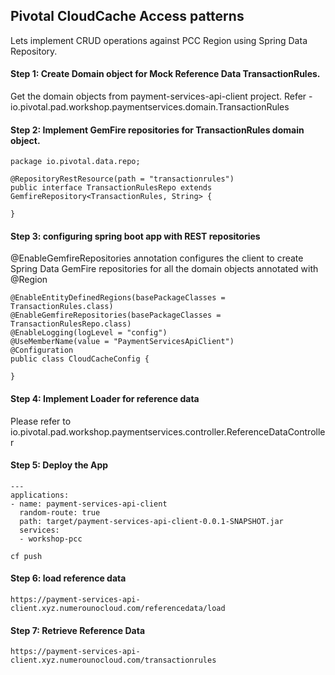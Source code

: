 ## Pivotal CloudCache Access patterns

Lets implement CRUD operations against PCC Region using Spring Data Repository.

#### Step 1: Create Domain object for Mock Reference Data TransactionRules. 

Get the domain objects from payment-services-api-client project. Refer - io.pivotal.pad.workshop.paymentservices.domain.TransactionRules

#### Step 2: Implement GemFire repositories for TransactionRules domain object.

```
package io.pivotal.data.repo;

@RepositoryRestResource(path = "transactionrules")
public interface TransactionRulesRepo extends GemfireRepository<TransactionRules, String> {

}

```

#### Step 3: configuring spring boot app with REST repositories

@EnableGemfireRepositories annotation configures the client to create Spring Data GemFire repositories for all the domain objects annotated with @Region

```
@EnableEntityDefinedRegions(basePackageClasses = TransactionRules.class)
@EnableGemfireRepositories(basePackageClasses = TransactionRulesRepo.class)
@EnableLogging(logLevel = "config")
@UseMemberName(value = "PaymentServicesApiClient")
@Configuration
public class CloudCacheConfig {

}
```

#### Step 4: Implement Loader for reference data

Please refer to io.pivotal.pad.workshop.paymentservices.controller.ReferenceDataController

#### Step 5: Deploy the App

```
---
applications:
- name: payment-services-api-client
  random-route: true
  path: target/payment-services-api-client-0.0.1-SNAPSHOT.jar
  services:
  - workshop-pcc
```

```
cf push
```

#### Step 6: load reference data

```
https://payment-services-api-client.xyz.numerounocloud.com/referencedata/load
```

#### Step 7: Retrieve Reference Data

```
https://payment-services-api-client.xyz.numerounocloud.com/transactionrules
```


